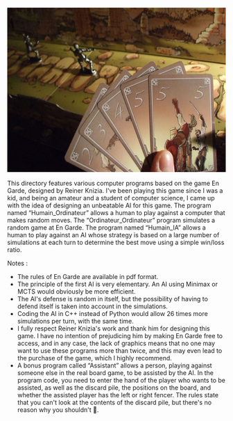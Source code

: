 ![Image du jeu](/doc/engarde.png)

This directory features various computer programs based on the game En Garde, designed by Reiner Knizia. I've been playing this game since I was a kid, and being an amateur and a student of computer science, I came up with the idea of designing an unbeatable AI for this game. The program named “Humain_Ordinateur” allows a human to play against a computer that makes random moves. The “Ordinateur_Ordinateur” program simulates a random game at En Garde. The program named “Humain_IA” allows a human to play against an AI whose strategy is based on a large number of simulations at each turn to determine the best move using a simple win/loss ratio.

Notes :
- The rules of En Garde are available in pdf format.
- The principle of the first AI is very elementary. An AI using Minimax or MCTS would obviously be more efficient.
- The AI's defense is random in itself, but the possibility of having to defend itself is taken into account in the simulations.
- Coding the AI in C++ instead of Python would allow 26 times more simulations per turn, with the same time.
- I fully respect Reiner Knizia's work and thank him for designing this game. I have no intention of prejudicing him by making En Garde free to access, and in any case, the lack of graphics means that no one may want to use these programs more than twice, and this may even lead to the purchase of the game, which I highly recommend.
- A bonus program called “Assistant” allows a person, playing against someone else in the real board game, to be assisted by the AI. In the program code, you need to enter the hand of the player who wants to be assisted, as well as the discard pile, the positions on the board, and whether the assisted player has the left or right fencer. The rules state that you can't look at the contents of the discard pile, but there's no reason why you shouldn't 🙂.
